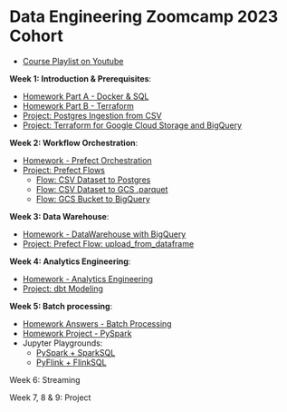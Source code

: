 # Data Engineering Zoomcamp 2023 Cohort

- [Course Playlist on Youtube](https://www.youtube.com/playlist?list=PL3MmuxUbc_hJed7dXYoJw8DoCuVHhGEQb)

**Week 1: Introduction & Prerequisites**:

- [Homework Part A - Docker & SQL](https://github.com/iobruno/data-engineering-zoomcamp/blob/master/homework/week_1a.md)
- [Homework Part B - Terraform](https://github.com/iobruno/data-engineering-zoomcamp/blob/master/homework/week_1b.md)
- [Project: Postgres Ingestion from CSV](https://github.com/iobruno/data-engineering-zoomcamp/tree/master/week1/)
- [Project: Terraform for Google Cloud Storage and BigQuery](https://github.com/iobruno/data-engineering-zoomcamp/tree/master/week1/terraform)

**Week 2: Workflow Orchestration**:
- [Homework - Prefect Orchestration](https://github.com/iobruno/data-engineering-zoomcamp/blob/master/homework/week_2.md)
- [Project: Prefect Flows](https://github.com/iobruno/data-engineering-zoomcamp/tree/master/week2/prefect)
  - [Flow: CSV Dataset to Postgres](https://github.com/iobruno/data-engineering-zoomcamp/blob/master/week2/prefect/flows/flow_pg_ingest.py)
  - [Flow: CSV Dataset to GCS .parquet](https://github.com/iobruno/data-engineering-zoomcamp/blob/master/week2/prefect/flows/flow_web_csv_dataset_to_gcs.py)
  - [Flow: GCS Bucket to BigQuery](https://github.com/iobruno/data-engineering-zoomcamp/blob/master/week2/prefect/flows/flow_gcs_to_bq.py)

**Week 3: Data Warehouse**:
- [Homework - DataWarehouse with BigQuery](https://github.com/iobruno/data-engineering-zoomcamp/blob/master/homework/week_3.md)
- [Project: Prefect Flow: upload_from_dataframe](https://github.com/iobruno/data-engineering-zoomcamp/blob/master/week3/prefect/flows/flow_web_csv_to_gcs.py)

**Week 4: Analytics Engineering**:
- [Homework - Analytics Engineering](https://github.com/iobruno/data-engineering-zoomcamp/blob/master/homework/week_4.md)
- [Project: dbt Modeling](https://github.com/iobruno/data-engineering-zoomcamp/tree/master/week4)

**Week 5: Batch processing**:
- [Homework Answers - Batch Processing](https://github.com/iobruno/data-engineering-zoomcamp/blob/master/homework/week_5.md)
- [Homework Project - PySpark](https://github.com/iobruno/data-engineering-zoomcamp/blob/master/week5/pyspark/pyspark_homework.ipynb)
- Jupyter Playgrounds:
  - [PySpark + SparkSQL](https://github.com/iobruno/data-engineering-zoomcamp/blob/master/week5/pyspark/pyspark_playground.ipynb)
  - [PyFlink + FlinkSQL](https://github.com/iobruno/data-engineering-zoomcamp/blob/master/week5/pyflink/pyflink_playground.ipynb)

Week 6: Streaming

Week 7, 8 & 9: Project
